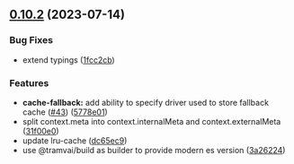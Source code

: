 ## [0.10.2](https://github.com/Tinkoff/tinkoff-request/compare/@tinkoff/request-plugin-cache-fallback@0.10.2...@tinkoff/request-plugin-cache-fallback@0.10.2) (2023-07-14)


### Bug Fixes

* extend typings ([1fcc2cb](https://github.com/Tinkoff/tinkoff-request/commit/1fcc2cb32597b10d788de36303507e385042fc96))


### Features

* **cache-fallback:** add ability to specify driver used to store fallback cache ([#43](https://github.com/Tinkoff/tinkoff-request/issues/43)) ([5778e01](https://github.com/Tinkoff/tinkoff-request/commit/5778e01a0281f5772f2c2d879649e89c045209fe))
* split context.meta into context.internalMeta and context.externalMeta ([31f00e0](https://github.com/Tinkoff/tinkoff-request/commit/31f00e0ae14767f213a67eb2df349c9f75adcfe7))
* update lru-cache ([dc65ec9](https://github.com/Tinkoff/tinkoff-request/commit/dc65ec92fb185b0100d5a87f4aecadc39f2a9cd5))
* use @tramvai/build as builder to provide modern es version ([3a26224](https://github.com/Tinkoff/tinkoff-request/commit/3a26224221d4fc073938cf32c2f147515620c28e))



